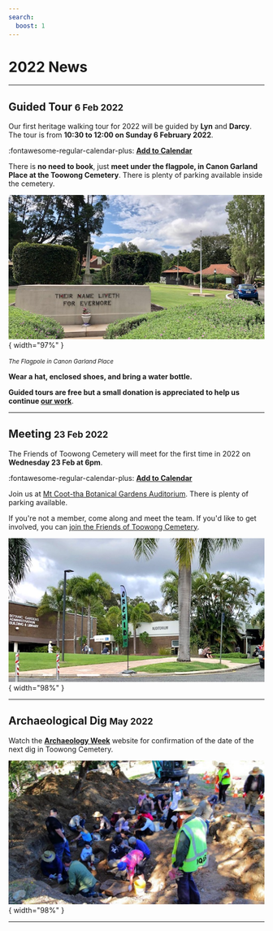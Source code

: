 ```yaml
---
search:
  boost: 1  
---
```


# 2022 News

---

## Guided Tour <small>6 Feb 2022</small>

Our first heritage walking tour for 2022 will be guided by **Lyn** and **Darcy**. The tour is from **10:30 to 12:00 on Sunday 6 February 2022**. 

:fontawesome-regular-calendar-plus: **[Add to Calendar](../assets/calendar/fotc-tour-20220206.ics)**

There is **no need to book**, just **meet under the flagpole, in Canon Garland Place at the Toowong Cemetery**. There is plenty of parking available inside the cemetery.

![](../assets/flag-pole.jpg){ width="97%" } 

*<small>The Flagpole in Canon Garland Place</small>*

**Wear a hat, enclosed shoes, and bring a water bottle.**

**Guided tours are free but a small donation is appreciated to help us continue [our work](../about/index.md)**. 

--- 

## Meeting <small>23 Feb 2022</small>

The Friends of Toowong Cemetery will meet for the first time in 2022 on **Wednesday 23 Feb at 6pm**. 

:fontawesome-regular-calendar-plus: **[Add to Calendar](../assets/calendar/fotc-meeting-20220223.ics)**


Join us at [Mt Coot-tha Botanical Gardens Auditorium](https://www.brisbane.qld.gov.au/things-to-see-and-do/council-venues-and-precincts/parks/botanic-gardens-in-brisbane/brisbane-botanic-gardens-mt-coot-tha). There is plenty of parking available. 

If you're not a member, come along and meet the team. If you'd like to get involved, you can [join the Friends of Toowong Cemetery](../about/#join-us).


![](../assets/auditorium.jpg){ width="98%" }   

<!-- picture of members -->

---

## Archaeological Dig <small>May 2022</small>

Watch the **[Archaeology Week](https://archaeologyweek.org/events-list?category=Qld
)** website for confirmation of the date of the next dig in Toowong Cemetery.

![](../assets/dig-3.jpg){ width="98%" }   

---
